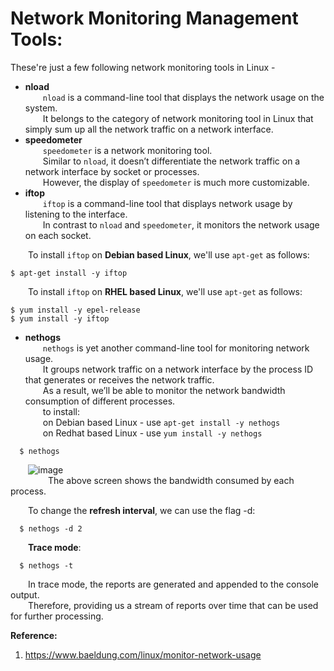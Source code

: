 
# Network Monitoring Management Tools:  

These're just a few following network monitoring tools in Linux -  
- **nload**  
  `nload` is a command-line tool that displays the network usage on the system.  
  It belongs to the category of network monitoring tool in Linux that simply sum up all the network traffic on a network interface.  
- **speedometer**  
  `speedometer` is a network monitoring tool.  
  Similar to `nload`, it doesn’t differentiate the network traffic on a network interface by socket or processes.  
  However, the display of `speedometer` is much more customizable.  
- **iftop**  
  `iftop` is a command-line tool that displays network usage by listening to the interface.  
  In contrast to `nload` and `speedometer`, it monitors the network usage on each socket.  
  
  To install `iftop` on **Debian based Linux**, we'll use `apt-get` as follows:  
```shell
$ apt-get install -y iftop
```  
  To install `iftop` on **RHEL based Linux**, we'll use `apt-get` as follows:  
```shell
$ yum install -y epel-release  
$ yum install -y iftop
```  
- **nethogs**  
  `nethogs` is yet another command-line tool for monitoring network usage.  
  It groups network traffic on a network interface by the process ID that generates or receives the network traffic.  
  As a result, we’ll be able to monitor the network bandwidth consumption of different processes.  
  to install:  
  on Debian based Linux - use `apt-get install -y nethogs`  
  on Redhat based Linux - use `yum install -y nethogs`  

```shell
  $ nethogs
```
  ![image](https://user-images.githubusercontent.com/26399543/147472425-dd85b972-5322-48a5-b499-5119bd74234d.png)  
  
  The above screen shows the bandwidth consumed by each process.  
  
  To change the **refresh interval**, we can use the flag -d:  
```shell
  $ nethogs -d 2
```
  **Trace mode**:
```shell
  $ nethogs -t
```
  In trace mode, the reports are generated and appended to the console output.  
  Therefore, providing us a stream of reports over time that can be used for further processing.  

**Reference:**  
1. https://www.baeldung.com/linux/monitor-network-usage

